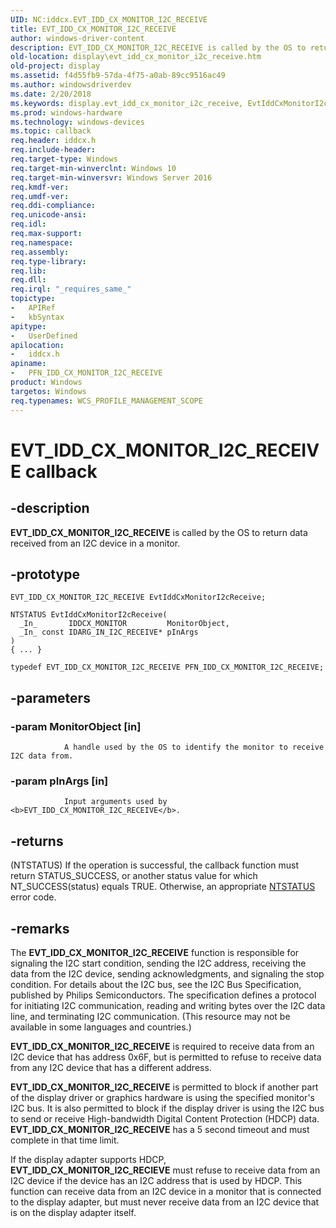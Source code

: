 ```yaml
---
UID: NC:iddcx.EVT_IDD_CX_MONITOR_I2C_RECEIVE
title: EVT_IDD_CX_MONITOR_I2C_RECEIVE
author: windows-driver-content
description: EVT_IDD_CX_MONITOR_I2C_RECEIVE is called by the OS to return data received from an I2C device in a monitor.
old-location: display\evt_idd_cx_monitor_i2c_receive.htm
old-project: display
ms.assetid: f4d55fb9-57da-4f75-a0ab-89cc9516ac49
ms.author: windowsdriverdev
ms.date: 2/20/2018
ms.keywords: display.evt_idd_cx_monitor_i2c_receive, EvtIddCxMonitorI2cReceive callback function [Display Devices], EvtIddCxMonitorI2cReceive, EVT_IDD_CX_MONITOR_I2C_RECEIVE, EVT_IDD_CX_MONITOR_I2C_RECEIVE, iddcx/EvtIddCxMonitorI2cReceive, PFN_IDD_CX_MONITOR_I2C_RECEIVE callback function pointer [Display Devices], PFN_IDD_CX_MONITOR_I2C_RECEIVE
ms.prod: windows-hardware
ms.technology: windows-devices
ms.topic: callback
req.header: iddcx.h
req.include-header: 
req.target-type: Windows
req.target-min-winverclnt: Windows 10
req.target-min-winversvr: Windows Server 2016
req.kmdf-ver: 
req.umdf-ver: 
req.ddi-compliance: 
req.unicode-ansi: 
req.idl: 
req.max-support: 
req.namespace: 
req.assembly: 
req.type-library: 
req.lib: 
req.dll: 
req.irql: "_requires_same_"
topictype:
-	APIRef
-	kbSyntax
apitype:
-	UserDefined
apilocation:
-	iddcx.h
apiname:
-	PFN_IDD_CX_MONITOR_I2C_RECEIVE
product: Windows
targetos: Windows
req.typenames: WCS_PROFILE_MANAGEMENT_SCOPE
---
```


# EVT_IDD_CX_MONITOR_I2C_RECEIVE callback


## -description


<b>EVT_IDD_CX_MONITOR_I2C_RECEIVE</b> is called by the OS to return data received from an I2C device in a monitor.


## -prototype


````
EVT_IDD_CX_MONITOR_I2C_RECEIVE EvtIddCxMonitorI2cReceive;

NTSTATUS EvtIddCxMonitorI2cReceive(
  _In_       IDDCX_MONITOR         MonitorObject,
  _In_ const IDARG_IN_I2C_RECEIVE* pInArgs
)
{ ... }

typedef EVT_IDD_CX_MONITOR_I2C_RECEIVE PFN_IDD_CX_MONITOR_I2C_RECEIVE;
````


## -parameters




### -param MonitorObject [in]


                    
                A handle used by the OS to identify the monitor to receive I2C data from.


### -param pInArgs [in]


                    
                Input arguments used by <b>EVT_IDD_CX_MONITOR_I2C_RECEIVE</b>.


## -returns




(NTSTATUS) If the operation is successful, the callback function must return STATUS_SUCCESS, or another status value for which NT_SUCCESS(status) equals TRUE. Otherwise, an appropriate <a href="https://msdn.microsoft.com/7792201b-63bb-4db5-803d-2af02893d505">NTSTATUS</a> error code. 
                    




## -remarks



The <b>EVT_IDD_CX_MONITOR_I2C_RECEIVE</b> function is responsible for signaling the I2C start condition, sending the I2C address,
 receiving the data from the I2C device, sending acknowledgments, and signaling the stop condition.
 For details about the I2C bus, see the I2C Bus Specification, published by Philips Semiconductors.
 The specification defines a protocol for initiating I2C communication, reading and writing bytes over the I2C data
 line, and terminating I2C communication. (This resource may not be available in some languages and countries.)


<b>EVT_IDD_CX_MONITOR_I2C_RECEIVE</b> is required to receive data from an I2C device that has address 0x6F, but is
 permitted to refuse to receive data from any I2C device that has a different address.
 

<b>EVT_IDD_CX_MONITOR_I2C_RECEIVE</b> is permitted to block if another part of the display driver or graphics hardware is
 using the specified monitor's I2C bus. It is also permitted to block if the display driver is using the I2C bus to send or receive High-bandwidth Digital Content Protection (HDCP) data.
 <b>EVT_IDD_CX_MONITOR_I2C_RECEIVE</b> has a 5 second timeout and must complete in that time limit.

If the display adapter supports HDCP, <b>EVT_IDD_CX_MONITOR_I2C_RECIEVE</b> must refuse to receive data from an I2C device if the
 device has an I2C address that is used by HDCP.
 This function  can receive data from an I2C device in a monitor that is connected to the display adapter, but must never receive data from an I2C
 device that is on the display adapter itself.



